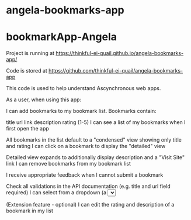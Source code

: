 # angela-bookmarks-app

# bookmarkApp-Angela

Project is running at  https://thinkful-ei-quail.github.io/angela-bookmarks-app/

 Code is stored at https://github.com/thinkful-ei-quail/angela-bookmarks-app


This code is used to help understand Ascynchronous web apps.

As a user, when using this app:

I can add bookmarks to my bookmark list. Bookmarks contain:

title
url link
description
rating (1-5)
I can see a list of my bookmarks when I first open the app

All bookmarks in the list default to a "condensed" view showing only title and rating
I can click on a bookmark to display the "detailed" view

Detailed view expands to additionally display description and a "Visit Site" link
I can remove bookmarks from my bookmark list

I receive appropriate feedback when I cannot submit a bookmark

Check all validations in the API documentation (e.g. title and url field required)
I can select from a dropdown (a <select> element) a "minimum rating" to filter the list by all bookmarks rated at or above the chosen selection

(Extension feature - optional) I can edit the rating and description of a bookmark in my list


    

